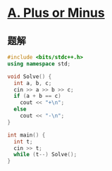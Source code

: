 # [A. Plus or Minus](https://codeforces.com/problemset/problem/1807/A)

## 题解
```cpp
#include <bits/stdc++.h>
using namespace std;

void Solve() {
  int a, b, c;
  cin >> a >> b >> c;
  if (a + b == c)
    cout << "+\n";
  else
    cout << "-\n";
}

int main() {
  int t;
  cin >> t;
  while (t--) Solve();
}
```

